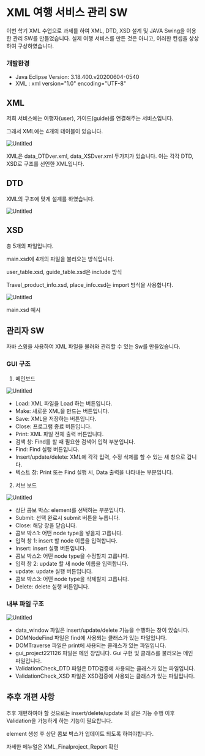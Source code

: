 # XML 여행 서비스 관리 SW

이번 학기 XML 수업으로 과제를 하여 XML, DTD, XSD 설계 및 JAVA Swing을 이용한 관리 SW를 만들었습니다. 실제 여행 서비스를 만든 것은 아니고, 이러한 컨셉을 상상하여 구상하였습니다.

### 개발환경

- Java Eclipse Version: 3.18.400.v20200604-0540
- XML : xml version="1.0" encoding="UTF-8"

## XML

저희 서비스에는 여행자(user), 가이드(guide)를 연결해주는 서비스입니다.

그래서 XML에는 4개의 테이블이 있습니다. 

![Untitled](XML%20%E1%84%8B%E1%85%A7%E1%84%92%E1%85%A2%E1%86%BC%20%E1%84%89%E1%85%A5%E1%84%87%E1%85%B5%E1%84%89%E1%85%B3%20%E1%84%80%E1%85%AA%E1%86%AB%E1%84%85%E1%85%B5%20SW%20e88a487d387a4f0f85ac357b6e6c872b/Untitled.png)

XML은 data_DTDver.xml, data_XSDver.xml 두가지가 있습니다. 이는 각각 DTD, XSD로 구조를 선언한 XML입니다. 

## DTD

XML의 구조에 맞게 설계를 하였습니다.

![Untitled](XML%20%E1%84%8B%E1%85%A7%E1%84%92%E1%85%A2%E1%86%BC%20%E1%84%89%E1%85%A5%E1%84%87%E1%85%B5%E1%84%89%E1%85%B3%20%E1%84%80%E1%85%AA%E1%86%AB%E1%84%85%E1%85%B5%20SW%20e88a487d387a4f0f85ac357b6e6c872b/Untitled%201.png)

## XSD

총 5개의 파일입니다. 

main.xsd에 4개의 파일을 불러오는 방식입니다. 

user_table.xsd, guide_table.xsd은 include 방식

Travel_product_info.xsd, place_info.xsd는 import 방식을 사용합니다.

![Untitled](XML%20%E1%84%8B%E1%85%A7%E1%84%92%E1%85%A2%E1%86%BC%20%E1%84%89%E1%85%A5%E1%84%87%E1%85%B5%E1%84%89%E1%85%B3%20%E1%84%80%E1%85%AA%E1%86%AB%E1%84%85%E1%85%B5%20SW%20e88a487d387a4f0f85ac357b6e6c872b/Untitled%202.png)

main.xsd 예시

## 관리자 SW

자바 스윙을 사용하여 XML 파일을 불러와 관리할 수 있는 Sw를 만들었습니다.

### GUI 구조

1) 메인보드

![Untitled](XML%20%E1%84%8B%E1%85%A7%E1%84%92%E1%85%A2%E1%86%BC%20%E1%84%89%E1%85%A5%E1%84%87%E1%85%B5%E1%84%89%E1%85%B3%20%E1%84%80%E1%85%AA%E1%86%AB%E1%84%85%E1%85%B5%20SW%20e88a487d387a4f0f85ac357b6e6c872b/Untitled%203.png)

- Load: XML 파일을 Load 하는 버튼입니다.
- Make: 새로운 XML을 만드는 버튼입니다.
- Save: XML을 저장하는 버튼입니다.
- Close: 프로그램 종료 버튼입니다.
- Print: XML 파일 전체 출력 버튼입니다.
- 검색 창: Find를 할 때 필요한 검색어 입력 부분입니다.
- Find: Find 실행 버튼입니다.
- Insert/update/delete: XML에 각각 입력, 수정 삭제를 할 수 있는 새 창으로 갑니다.
- 텍스트 창: Print 또는 Find 실행 시, Data 출력을 나타내는 부분입니다.

2) 서브 보드

![Untitled](XML%20%E1%84%8B%E1%85%A7%E1%84%92%E1%85%A2%E1%86%BC%20%E1%84%89%E1%85%A5%E1%84%87%E1%85%B5%E1%84%89%E1%85%B3%20%E1%84%80%E1%85%AA%E1%86%AB%E1%84%85%E1%85%B5%20SW%20e88a487d387a4f0f85ac357b6e6c872b/Untitled%204.png)

- 상단 콤보 박스: element를 선택하는 부분입니다.
- Submit: 선택 완료시 submit 버튼을 누릅니다.
- Close: 해당 창을 닫습니다.
- 콤보 박스1: 어떤 node type을 넣을지 고릅니다.
- 입력 창 1: insert 할 node 이름을 입력합니다.
- Insert: insert 실행 버튼입니다.
- 콤보 박스2: 어떤 node type을 수정할지 고릅니다.
- 입력 창 2: update 할 새 node 이름을 입력합니다.
- update: update 실행 버튼입니다.
- 콤보 박스3: 어떤 node type을 삭제할지 고릅니다.
- Delete: delete 실행 버튼입니다.

### 내부 파일 구조

![Untitled](XML%20%E1%84%8B%E1%85%A7%E1%84%92%E1%85%A2%E1%86%BC%20%E1%84%89%E1%85%A5%E1%84%87%E1%85%B5%E1%84%89%E1%85%B3%20%E1%84%80%E1%85%AA%E1%86%AB%E1%84%85%E1%85%B5%20SW%20e88a487d387a4f0f85ac357b6e6c872b/Untitled%205.png)

- data_window 파일은 insert/update/delete 기능을 수행하는 창이 있습니다.
- DOMNodeFind 파일은 find에 사용되는 클래스가 있는 파일입니다.
- DOMTraverse 파일은 print에 사용되는 클래스가 있는 파일입니다.
- gui_project221126 파일은 메인 창입니다. Gui 구현 및 클래스를 불러오는 메인 파일입니다.
- ValidationCheck_DTD 파일은 DTD검증에 사용되는 클래스가 있는 파일입니다.
- ValidationCheck_XSD 파일은 XSD검증에 사용되는 클래스가 있는 파일입니다.

## 추후 개편 사항

추후 개편하여야 할 것으로는 insert/delete/update 와 같은 기능 수행 이후 Validation을 가능하게 하는 기능이 필요합니다. 

element 생성 후 상단 콤보 박스가 업데이트 되도록 하여야합니다.

자세한 메뉴얼은 XML_Finalproject_Report 확인